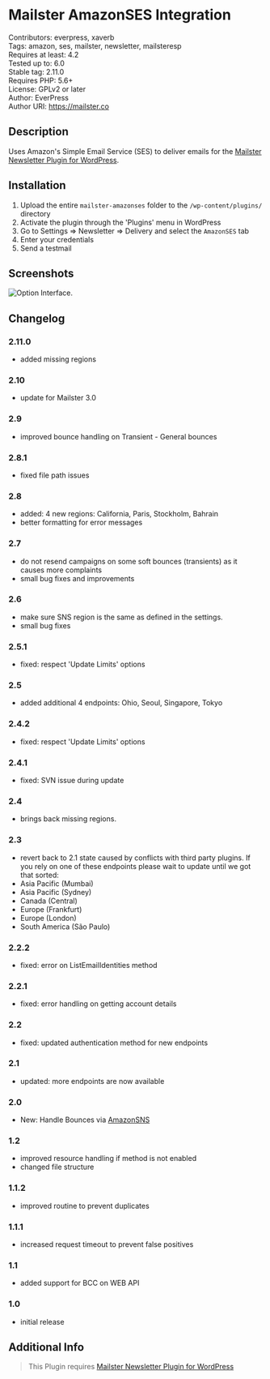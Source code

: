 # Mailster AmazonSES Integration

Contributors: everpress, xaverb  
Tags: amazon, ses, mailster, newsletter, mailsteresp  
Requires at least: 4.2  
Tested up to: 6.0  
Stable tag: 2.11.0  
Requires PHP: 5.6+  
License: GPLv2 or later  
Author: EverPress  
Author URI: https://mailster.co

## Description

Uses Amazon's Simple Email Service (SES) to deliver emails for the [Mailster Newsletter Plugin for WordPress](https://mailster.co/?utm_campaign=wporg&utm_source=wordpress.org&utm_medium=readme&utm_term=AmazonSES).

## Installation

1. Upload the entire `mailster-amazonses` folder to the `/wp-content/plugins/` directory
2. Activate the plugin through the 'Plugins' menu in WordPress
3. Go to Settings => Newsletter => Delivery and select the `AmazonSES` tab
4. Enter your credentials
5. Send a testmail

## Screenshots

![Option Interface.](https://ps.w.org/mailster-amazonses/assets/screenshot-1.png)

## Changelog

### 2.11.0

-   added missing regions

### 2.10

-   update for Mailster 3.0

### 2.9

-   improved bounce handling on Transient - General bounces

### 2.8.1

-   fixed file path issues

### 2.8

-   added: 4 new regions: California, Paris, Stockholm, Bahrain
-   better formatting for error messages

### 2.7

-   do not resend campaigns on some soft bounces (transients) as it causes more complaints
-   small bug fixes and improvements

### 2.6

-   make sure SNS region is the same as defined in the settings.
-   small bug fixes

### 2.5.1

-   fixed: respect 'Update Limits' options

### 2.5

-   added additional 4 endpoints: Ohio, Seoul, Singapore, Tokyo

### 2.4.2

-   fixed: respect 'Update Limits' options

### 2.4.1

-   fixed: SVN issue during update

### 2.4

-   brings back missing regions.

### 2.3

-   revert back to 2.1 state caused by conflicts with third party plugins. If you rely on one of these endpoints please wait to update until we got that sorted:
-   Asia Pacific (Mumbai)
-   Asia Pacific (Sydney)
-   Canada (Central)
-   Europe (Frankfurt)
-   Europe (London)
-   South America (São Paulo)

### 2.2.2

-   fixed: error on ListEmailIdentities method

### 2.2.1

-   fixed: error handling on getting account details

### 2.2

-   fixed: updated authentication method for new endpoints

### 2.1

-   updated: more endpoints are now available

### 2.0

-   New: Handle Bounces via [AmazonSNS](https://kb.mailster.co/handling-bounces-with-amazonsns/?utm_campaign=wporg&utm_source=AmazonSES+integration+for+Mailster&utm_medium=readme)

### 1.2

-   improved resource handling if method is not enabled
-   changed file structure

### 1.1.2

-   improved routine to prevent duplicates

### 1.1.1

-   increased request timeout to prevent false positives

### 1.1

-   added support for BCC on WEB API

### 1.0

-   initial release

## Additional Info

> This Plugin requires [Mailster Newsletter Plugin for WordPress](https://mailster.co/?utm_campaign=wporg&utm_source=wordpress.org&utm_medium=readme&utm_term=AmazonSES)
